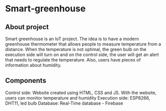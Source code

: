 # Smart-greenhouse

## About project

Smart greenhouse is an IoT project. The idea is to have a modern greenhouse thermometer that allows people to measure temperature from a distance. When the temperature is not optimal, the green bulb on the execution side will turn on and on the control side, the user will get an alert that needs to regulate the temperature. Also, users have pieces of information about humidity.

## Components

Control side: Website created using HTML, CSS and JS. With the website, users can monitor temperature and humidity
Execution side: ESP8266, DHT11, led bulb
Database: Real-Time database - Firebase


